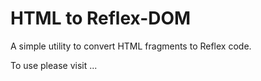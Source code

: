 # HTML to Reflex-DOM

A simple utility to convert HTML fragments to Reflex code.

To use please visit ...
